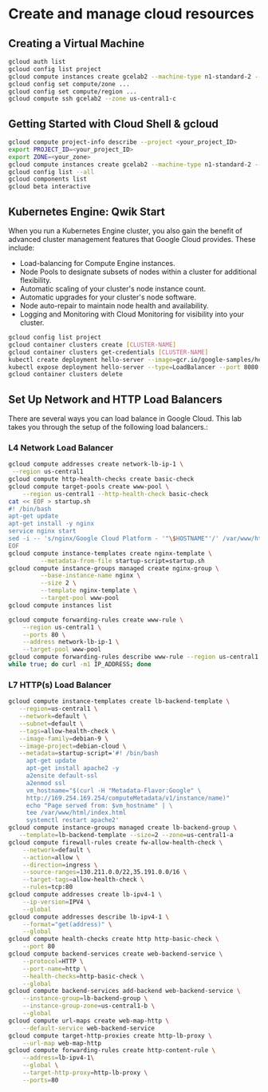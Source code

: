 # Create and manage cloud resources

## Creating a Virtual Machine

```bash
gcloud auth list
gcloud config list project
gcloud compute instances create gcelab2 --machine-type n1-standard-2 --zone us-central1-c
gcloud config set compute/zone ...
gcloud config set compute/region ...
gcloud compute ssh gcelab2 --zone us-central1-c
```

## Getting Started with Cloud Shell & gcloud

```bash
gcloud compute project-info describe --project <your_project_ID>
export PROJECT_ID=<your_project_ID>
export ZONE=<your_zone>
gcloud compute instances create gcelab2 --machine-type n1-standard-2 --zone $ZONE
gcloud config list --all
gcloud components list
gcloud beta interactive
```

## Kubernetes Engine: Qwik Start

When you run a Kubernetes Engine cluster, you also gain the benefit of advanced cluster management features that Google Cloud provides. These include:

- Load-balancing for Compute Engine instances.
- Node Pools to designate subsets of nodes within a cluster for additional flexibility.
- Automatic scaling of your cluster's node instance count.
- Automatic upgrades for your cluster's node software.
- Node auto-repair to maintain node health and availability.
- Logging and Monitoring with Cloud Monitoring for visibility into your cluster.

```bash
gcloud config list project
gcloud container clusters create [CLUSTER-NAME]
gcloud container clusters get-credentials [CLUSTER-NAME]
kubectl create deployment hello-server --image=gcr.io/google-samples/hello-app:1.0
kubectl expose deployment hello-server --type=LoadBalancer --port 8080
gcloud container clusters delete
```

## Set Up Network and HTTP Load Balancers

There are several ways you can load balance in Google Cloud. This lab takes you through the setup of the following load balancers.:

### L4 Network Load Balancer

```bash
gcloud compute addresses create network-lb-ip-1 \
 --region us-central1
gcloud compute http-health-checks create basic-check
gcloud compute target-pools create www-pool \
    --region us-central1 --http-health-check basic-check
cat << EOF > startup.sh
#! /bin/bash
apt-get update
apt-get install -y nginx
service nginx start
sed -i -- 's/nginx/Google Cloud Platform - '"\$HOSTNAME"'/' /var/www/html/index.nginx-debian.html
EOF
gcloud compute instance-templates create nginx-template \
         --metadata-from-file startup-script=startup.sh
gcloud compute instance-groups managed create nginx-group \
         --base-instance-name nginx \
         --size 2 \
         --template nginx-template \
         --target-pool www-pool
gcloud compute instances list

gcloud compute forwarding-rules create www-rule \
    --region us-central1 \
    --ports 80 \
    --address network-lb-ip-1 \
    --target-pool www-pool
gcloud compute forwarding-rules describe www-rule --region us-central1
while true; do curl -m1 IP_ADDRESS; done
```

### L7 HTTP(s) Load Balancer

```bash
gcloud compute instance-templates create lb-backend-template \
   --region=us-central1 \
   --network=default \
   --subnet=default \
   --tags=allow-health-check \
   --image-family=debian-9 \
   --image-project=debian-cloud \
   --metadata=startup-script='#! /bin/bash
     apt-get update
     apt-get install apache2 -y
     a2ensite default-ssl
     a2enmod ssl
     vm_hostname="$(curl -H "Metadata-Flavor:Google" \
     http://169.254.169.254/computeMetadata/v1/instance/name)"
     echo "Page served from: $vm_hostname" | \
     tee /var/www/html/index.html
     systemctl restart apache2'
gcloud compute instance-groups managed create lb-backend-group \
   --template=lb-backend-template --size=2 --zone=us-central1-a
gcloud compute firewall-rules create fw-allow-health-check \
    --network=default \
    --action=allow \
    --direction=ingress \
    --source-ranges=130.211.0.0/22,35.191.0.0/16 \
    --target-tags=allow-health-check \
    --rules=tcp:80
gcloud compute addresses create lb-ipv4-1 \
    --ip-version=IPV4 \
    --global
gcloud compute addresses describe lb-ipv4-1 \
    --format="get(address)" \
    --global
gcloud compute health-checks create http http-basic-check \
    --port 80
gcloud compute backend-services create web-backend-service \
    --protocol=HTTP \
    --port-name=http \
    --health-checks=http-basic-check \
    --global
gcloud compute backend-services add-backend web-backend-service \
    --instance-group=lb-backend-group \
    --instance-group-zone=us-central1-b \
    --global
gcloud compute url-maps create web-map-http \
    --default-service web-backend-service
gcloud compute target-http-proxies create http-lb-proxy \
    --url-map web-map-http
gcloud compute forwarding-rules create http-content-rule \
    --address=lb-ipv4-1\
    --global \
    --target-http-proxy=http-lb-proxy \
    --ports=80        
```